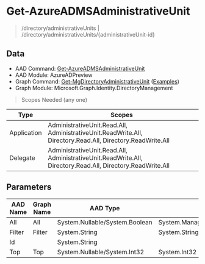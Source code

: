 # Get-AzureADMSAdministrativeUnit

> /directory/administrativeUnits | /directory/administrativeUnits/{administrativeUnit-id}

## Data

+ AAD Command: [Get-AzureADMSAdministrativeUnit](https://docs.microsoft.com/en-us/powershell/module/AzureADPreview/Get-AzureADMSAdministrativeUnit)
+ AAD Module: AzureADPreview
+ Graph Command: [Get-MgDirectoryAdministrativeUnit](https://docs.microsoft.com/en-us/powershell/module/Microsoft.Graph.Identity.DirectoryManagement/Get-MgDirectoryAdministrativeUnit) ([Examples](https://github.com/orgs/msgraph/discussions?discussions_q=Get-MgDirectoryAdministrativeUnit))
+ Graph Module: Microsoft.Graph.Identity.DirectoryManagement

> Scopes Needed (any one)

|Type|Scopes|
|---|---|
|Application|AdministrativeUnit.Read.All, AdministrativeUnit.ReadWrite.All, Directory.Read.All, Directory.ReadWrite.All|
|Delegate|AdministrativeUnit.Read.All, AdministrativeUnit.ReadWrite.All, Directory.Read.All, Directory.ReadWrite.All|

## Parameters

|AAD Name|Graph Name|AAD Type|Graph Type|Infos|
|---|---|---|---|---|
|All|All|System.Nullable/System.Boolean|System.Management.Automation.SwitchParameter||
|Filter|Filter|System.String|System.String||
|Id||System.String|||
|Top|Top|System.Nullable/System.Int32|System.Int32||

